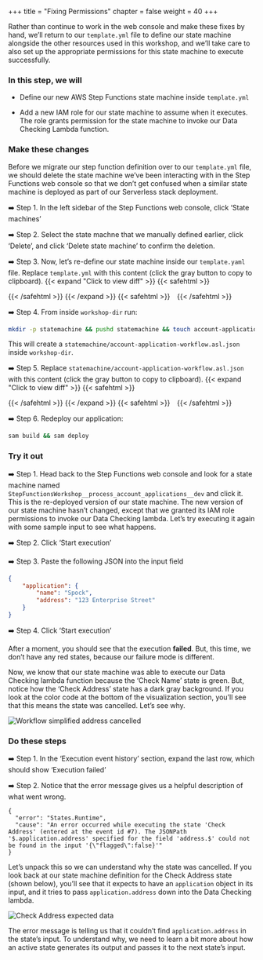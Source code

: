 +++
title = "Fixing Permissions"
chapter = false
weight = 40
+++

Rather than continue to work in the web console and make these fixes by hand, we’ll return to our `template.yml` file to define our state machine alongside the other resources used in this workshop, and we’ll take care to also set up the appropriate permissions for this state machine to execute successfully.

### In this step, we will

* Define our new AWS Step Functions state machine inside `template.yml`

* Add a new IAM role for our state machine to assume when it executes. The role grants permission for the state machine to invoke our Data Checking Lambda function.

### Make these changes

Before we migrate our step function definition over to our `template.yml` file, we should delete the state machine we’ve been interacting with in the Step Functions web console so that we don’t get confused when a similar state machine is deployed as part of our Serverless stack deployment.

➡️ Step 1. In the left sidebar of the Step Functions web console, click ‘State machines’

➡️ Step 2. Select the state machne that we manually defined earlier, click ‘Delete’, and click ‘Delete state machine’ to confirm the deletion.

➡️ Step 3. Now, let’s re-define our state machine inside our `template.yaml` file. Replace `template.yml` with <span class="clipBtn clipboard" data-clipboard-target="#id1dea1a636c7b56dc581384fdd0f8d7b8bf5faec1codevariantstemplateyml1fixingpermissions__templateyaml">this content</span> (click the gray button to copy to clipboard). 
{{< expand "Click to view diff" >}} {{< safehtml >}}
<div id="diff-id1dea1a636c7b56dc581384fdd0f8d7b8bf5faec1codevariantstemplateyml1fixingpermissions__templateyaml"></div> <script type="text/template" data-diff-for="diff-id1dea1a636c7b56dc581384fdd0f8d7b8bf5faec1codevariantstemplateyml1fixingpermissions__templateyaml">commit 1dea1a636c7b56dc581384fdd0f8d7b8bf5faec1
Author: Gabe Hollombe <gabe@avantbard.com>
Date:   Tue Jun 9 13:55:58 2020 +0800

    progress porting to SAM

diff --git a/code/variants/template.yml/1-fixing-permissions__template.yaml b/code/variants/template.yml/1-fixing-permissions__template.yaml
new file mode 100644
index 0000000..1261b13
--- /dev/null
+++ b/code/variants/template.yml/1-fixing-permissions__template.yaml
@@ -0,0 +1,137 @@
+AWSTemplateFormatVersion: "2010-09-09"
+Transform: AWS::Serverless-2016-10-31
+Description: Template for step-functions-workshop
+
+Resources:
+  ApplicationProcessingStateMachine:
+    Type: AWS::Serverless::StateMachine
+    Properties:
+      DefinitionUri: statemachine/account-application-workflow.asl.json
+      DefinitionSubstitutions:
+        DataCheckingFunctionArn: !GetAtt DataCheckingFunction.Arn
+      Policies:
+        - LambdaInvokePolicy:
+            FunctionName: !Ref DataCheckingFunction
+
+  ApproveApplicationFunction:
+    Type: AWS::Serverless::Function
+    Properties:
+      FunctionName: sfn-workshop-ApproveApplication
+      CodeUri: functions/account-applications/
+      Handler: approve.handler
+      Runtime: nodejs12.x
+      Environment:
+        Variables:
+          ACCOUNTS_TABLE_NAME: !Ref ApplicationsTable
+      Policies:
+        - DynamoDBCrudPolicy:
+            TableName: !Ref ApplicationsTable
+
+  DataCheckingFunction:
+    Type: AWS::Serverless::Function
+    Properties:
+      FunctionName: sfn-workshop-DataChecking
+      CodeUri: functions/data-checking/
+      Handler: data-checking.handler
+      Runtime: nodejs12.x
+
+  FindApplicationsFunction:
+    Type: AWS::Serverless::Function
+    Properties:
+      FunctionName: sfn-workshop-FindApplications
+      CodeUri: functions/account-applications/
+      Handler: find.handler
+      Runtime: nodejs12.x
+      Environment:
+        Variables:
+          ACCOUNTS_TABLE_NAME: !Ref ApplicationsTable
+      Policies:
+        - DynamoDBCrudPolicy:
+            TableName: !Ref ApplicationsTable
+
+  FlagApplicationFunction:
+    Type: AWS::Serverless::Function
+    Properties:
+      FunctionName: sfn-workshop-FlagApplication
+      CodeUri: functions/account-applications/
+      Handler: flag.handler
+      Runtime: nodejs12.x
+      Environment:
+        Variables:
+          ACCOUNTS_TABLE_NAME: !Ref ApplicationsTable
+      Policies:
+        - DynamoDBWritePolicy:
+            TableName: !Ref ApplicationsTable
+
+  RejectApplicationFunction:
+    Type: AWS::Serverless::Function
+    Properties:
+      FunctionName: sfn-workshop-RejectApplication
+      CodeUri: functions/account-applications/
+      Handler: reject.handler
+      Runtime: nodejs12.x
+      Environment:
+        Variables:
+          ACCOUNTS_TABLE_NAME: !Ref ApplicationsTable
+      Policies:
+        - DynamoDBWritePolicy:
+            TableName: !Ref ApplicationsTable
+
+  SubmitApplicationFunction:
+    Type: AWS::Serverless::Function
+    Properties:
+      FunctionName: sfn-workshop-SubmitApplication
+      CodeUri: functions/account-applications/
+      Handler: submit.handler
+      Runtime: nodejs12.x
+      Environment:
+        Variables:
+          ACCOUNTS_TABLE_NAME: !Ref ApplicationsTable
+      Policies:
+        - DynamoDBCrudPolicy:
+            TableName: !Ref ApplicationsTable
+
+  ApplicationsTable:
+    Type: 'AWS::DynamoDB::Table'
+    Properties:
+      TableName: !Sub StepFunctionWorkshop-AccountApplications-${AWS::StackName}
+      AttributeDefinitions:
+        -
+          AttributeName: id
+          AttributeType: S
+        -
+          AttributeName: state
+          AttributeType: S
+      KeySchema:
+        -
+          AttributeName: id
+          KeyType: HASH
+      BillingMode: PAY_PER_REQUEST
+      GlobalSecondaryIndexes:
+          -
+              IndexName: state
+              KeySchema:
+                  -
+                      AttributeName: state
+                      KeyType: HASH
+              Projection:
+                  ProjectionType: ALL
+Outputs:
+  SubmitApplicationFunctionArn:
+    Description: "Submit Application Function ARN"
+    Value: !GetAtt SubmitApplicationFunction.Arn
+  FlagApplicationFunctionArn:
+    Description: "Flag Application Function ARN"
+    Value: !GetAtt FlagApplicationFunction.Arn
+  FindApplicationsFunctionArn:
+    Description: "Find Applications Function ARN"
+    Value: !GetAtt FlagApplicationFunction.Arn
+  ApproveApplicationFunctionArn:
+    Description: "Approve Application Function ARN"
+    Value: !GetAtt FlagApplicationFunction.Arn
+  RejectApplicationFunctionArn:
+    Description: "Reject Application Function ARN"
+    Value: !GetAtt FlagApplicationFunction.Arn
+  DataCheckingFunctionArn:
+    Description: "Data Checking Function ARN"
+    Value: !GetAtt DataCheckingFunction.Arn
\ No newline at end of file
</script>
{{< /safehtml >}} {{< /expand >}}
{{< safehtml >}}
<textarea id="id1dea1a636c7b56dc581384fdd0f8d7b8bf5faec1codevariantstemplateyml1fixingpermissions__templateyaml" style="position: relative; left: -1000px; width: 1px; height: 1px;">AWSTemplateFormatVersion: "2010-09-09"
Transform: AWS::Serverless-2016-10-31
Description: Template for step-functions-workshop

Resources:
  ApplicationProcessingStateMachine:
    Type: AWS::Serverless::StateMachine
    Properties:
      DefinitionUri: statemachine/account-application-workflow.asl.json
      DefinitionSubstitutions:
        DataCheckingFunctionArn: !GetAtt DataCheckingFunction.Arn
      Policies:
        - LambdaInvokePolicy:
            FunctionName: !Ref DataCheckingFunction

  ApproveApplicationFunction:
    Type: AWS::Serverless::Function
    Properties:
      FunctionName: sfn-workshop-ApproveApplication
      CodeUri: functions/account-applications/
      Handler: approve.handler
      Runtime: nodejs12.x
      Environment:
        Variables:
          ACCOUNTS_TABLE_NAME: !Ref ApplicationsTable
      Policies:
        - DynamoDBCrudPolicy:
            TableName: !Ref ApplicationsTable

  DataCheckingFunction:
    Type: AWS::Serverless::Function
    Properties:
      FunctionName: sfn-workshop-DataChecking
      CodeUri: functions/data-checking/
      Handler: data-checking.handler
      Runtime: nodejs12.x

  FindApplicationsFunction:
    Type: AWS::Serverless::Function
    Properties:
      FunctionName: sfn-workshop-FindApplications
      CodeUri: functions/account-applications/
      Handler: find.handler
      Runtime: nodejs12.x
      Environment:
        Variables:
          ACCOUNTS_TABLE_NAME: !Ref ApplicationsTable
      Policies:
        - DynamoDBCrudPolicy:
            TableName: !Ref ApplicationsTable

  FlagApplicationFunction:
    Type: AWS::Serverless::Function
    Properties:
      FunctionName: sfn-workshop-FlagApplication
      CodeUri: functions/account-applications/
      Handler: flag.handler
      Runtime: nodejs12.x
      Environment:
        Variables:
          ACCOUNTS_TABLE_NAME: !Ref ApplicationsTable
      Policies:
        - DynamoDBWritePolicy:
            TableName: !Ref ApplicationsTable

  RejectApplicationFunction:
    Type: AWS::Serverless::Function
    Properties:
      FunctionName: sfn-workshop-RejectApplication
      CodeUri: functions/account-applications/
      Handler: reject.handler
      Runtime: nodejs12.x
      Environment:
        Variables:
          ACCOUNTS_TABLE_NAME: !Ref ApplicationsTable
      Policies:
        - DynamoDBWritePolicy:
            TableName: !Ref ApplicationsTable

  SubmitApplicationFunction:
    Type: AWS::Serverless::Function
    Properties:
      FunctionName: sfn-workshop-SubmitApplication
      CodeUri: functions/account-applications/
      Handler: submit.handler
      Runtime: nodejs12.x
      Environment:
        Variables:
          ACCOUNTS_TABLE_NAME: !Ref ApplicationsTable
      Policies:
        - DynamoDBCrudPolicy:
            TableName: !Ref ApplicationsTable

  ApplicationsTable:
    Type: 'AWS::DynamoDB::Table'
    Properties:
      TableName: !Sub StepFunctionWorkshop-AccountApplications-${AWS::StackName}
      AttributeDefinitions:
        -
          AttributeName: id
          AttributeType: S
        -
          AttributeName: state
          AttributeType: S
      KeySchema:
        -
          AttributeName: id
          KeyType: HASH
      BillingMode: PAY_PER_REQUEST
      GlobalSecondaryIndexes:
          -
              IndexName: state
              KeySchema:
                  -
                      AttributeName: state
                      KeyType: HASH
              Projection:
                  ProjectionType: ALL
Outputs:
  SubmitApplicationFunctionArn:
    Description: "Submit Application Function ARN"
    Value: !GetAtt SubmitApplicationFunction.Arn
  FlagApplicationFunctionArn:
    Description: "Flag Application Function ARN"
    Value: !GetAtt FlagApplicationFunction.Arn
  FindApplicationsFunctionArn:
    Description: "Find Applications Function ARN"
    Value: !GetAtt FlagApplicationFunction.Arn
  ApproveApplicationFunctionArn:
    Description: "Approve Application Function ARN"
    Value: !GetAtt FlagApplicationFunction.Arn
  RejectApplicationFunctionArn:
    Description: "Reject Application Function ARN"
    Value: !GetAtt FlagApplicationFunction.Arn
  DataCheckingFunctionArn:
    Description: "Data Checking Function ARN"
    Value: !GetAtt DataCheckingFunction.Arn
</textarea>
{{< /safehtml >}}

➡️ Step 4. From inside `workshop-dir` run:
```bash
mkdir -p statemachine && pushd statemachine && touch account-application-workflow.asl.json && popd
```

This will create a `statemachine/account-application-workflow.asl.json` inside `workshop-dir`.

➡️ Step 5. Replace `statemachine/account-application-workflow.asl.json` with <span class="clipBtn clipboard" data-clipboard-target="#id1dea1a636c7b56dc581384fdd0f8d7b8bf5faec1codevariantsstatemachine1firstversion__accountapplicationworkflowasljson">this content</span> (click the gray button to copy to clipboard). 
{{< expand "Click to view diff" >}} {{< safehtml >}}
<div id="diff-id1dea1a636c7b56dc581384fdd0f8d7b8bf5faec1codevariantsstatemachine1firstversion__accountapplicationworkflowasljson"></div> <script type="text/template" data-diff-for="diff-id1dea1a636c7b56dc581384fdd0f8d7b8bf5faec1codevariantsstatemachine1firstversion__accountapplicationworkflowasljson">commit 1dea1a636c7b56dc581384fdd0f8d7b8bf5faec1
Author: Gabe Hollombe <gabe@avantbard.com>
Date:   Tue Jun 9 13:55:58 2020 +0800

    progress porting to SAM

diff --git a/code/variants/statemachine/1-first-version__account-application-workflow.asl.json b/code/variants/statemachine/1-first-version__account-application-workflow.asl.json
new file mode 100644
index 0000000..4ba4a1a
--- /dev/null
+++ b/code/variants/statemachine/1-first-version__account-application-workflow.asl.json
@@ -0,0 +1,31 @@
+    {
+        "StartAt": "Check Name",
+        "States": {
+            "Check Name": {
+                "Type": "Task",
+                "Parameters": {
+                    "command": "CHECK_NAME",
+                    "data": {
+                        "name.$": "$.application.name"
+                    }
+                },
+                "Resource": "${DataCheckingLambdaArn}",
+                "Next": "Check Address"
+            },
+            "Check Address": {
+                "Type": "Task",
+                "Parameters": {
+                    "command": "CHECK_ADDRESS",
+                    "data": {
+                        "address.$": "$.application.address"
+                    }
+                },
+                "Resource": "${DataCheckingLambdaArn}",
+                "Next": "Approve Application"
+            },
+            "Approve Application": {
+                "Type": "Pass",
+                "End": true
+            }
+        }
+    }
\ No newline at end of file
</script>
{{< /safehtml >}} {{< /expand >}}
{{< safehtml >}}
<textarea id="id1dea1a636c7b56dc581384fdd0f8d7b8bf5faec1codevariantsstatemachine1firstversion__accountapplicationworkflowasljson" style="position: relative; left: -1000px; width: 1px; height: 1px;">    {
        "StartAt": "Check Name",
        "States": {
            "Check Name": {
                "Type": "Task",
                "Parameters": {
                    "command": "CHECK_NAME",
                    "data": {
                        "name.$": "$.application.name"
                    }
                },
                "Resource": "${DataCheckingLambdaArn}",
                "Next": "Check Address"
            },
            "Check Address": {
                "Type": "Task",
                "Parameters": {
                    "command": "CHECK_ADDRESS",
                    "data": {
                        "address.$": "$.application.address"
                    }
                },
                "Resource": "${DataCheckingLambdaArn}",
                "Next": "Approve Application"
            },
            "Approve Application": {
                "Type": "Pass",
                "End": true
            }
        }
    }
</textarea>
{{< /safehtml >}}


➡️ Step 6. Redeploy our application:

```bash
sam build && sam deploy
```


### Try it out

➡️ Step 1. Head back to the Step Functions web console and look for a state machine named `StepFunctionsWorkshop__process_account_applications__dev` and click it. This is the re-deployed version of our state machine. The new version of our state machine hasn’t changed, except that we granted its IAM role permissions to invoke our Data Checking lambda. Let’s try executing it again with some sample input to see what happens.

➡️ Step 2. Click ‘Start execution’

➡️ Step 3. Paste the following JSON into the input field

```json
{
    "application": { 
        "name": "Spock", 
        "address": "123 Enterprise Street" 
    }
}
```

➡️ Step 4. Click ‘Start execution’


After a moment, you should see that the execution **failed**. But, this time, we don’t have any red states, because our failure mode is different. 

Now, we know that our state machine was able to execute our Data Checking lambda function because the ‘Check Name’ state is green. But, notice how the ‘Check Address’ state has a dark gray background. If you look at the color code at the bottom of the visualization section, you’ll see that this means the state was cancelled. Let’s see why.

![Workflow simplified address cancelled](/images/simplified-workflow-vis-address-error.png)

### Do these steps

➡️ Step 1. In the ‘Execution event history’ section, expand the last row, which should show ‘Execution failed’

➡️ Step 2. Notice that the error message gives us a helpful description of what went wrong.

```
{
  "error": "States.Runtime",
  "cause": "An error occurred while executing the state 'Check Address' (entered at the event id #7). The JSONPath '$.application.address' specified for the field 'address.$' could not be found in the input '{\"flagged\":false}'"
}
```

Let’s unpack this so we can understand why the state was cancelled.  If you look back at our state machine definition for the Check Address state (shown below), you’ll see that it expects to have an `application` object in its input, and it tries to pass `application.address` down into the Data Checking lambda. 

![Check Address expected data](/images/check_address_expectation.png)

The error message is telling us that it couldn’t find `application.address` in the state’s input. To understand why, we need to learn a bit more about how an active state generates its output and passes it to the next state’s input.